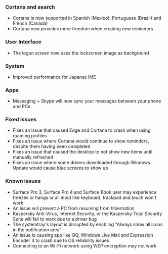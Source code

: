 ### Cortana and search
- Cortana is now supported in Spanish (Mexico), Portuguese (Brazil) and French (Canada)
- Cortana now provides more freedom when creating new reminders

### User Interface
- The logon screen now uses the lockscreen image as background

### System
- Improved performance for Japanse IME

### Apps
- Messaging + Skype will now sync your messages between your phone and PCs

### Fixed issues
- Fixes an issue that caused Edge and Cortana to crash when using roaming profiles
- Fixes an issue where Cortana would continue to show reminders, despite them having been completed
- Fixes an issue that caused the desktop to not show new items until manually refreshed
- Fixes an issue where some drivers downloaded through Windows Update would cause blue screens to show up

### Known issues
- Surface Pro 3, Surface Pro 4 and Surface Book user may experience freezes or hangs or all input like keyboard, trackpad and touch won't work
- An issue will prevent a PC from resuming from hibernation
- Kaspersky Anti-Virus, Internet Security, or the Kaspersky Total Security Suite will fail to work due to a driver bug
- The systemtray's layout is disrupted by enabling "Always show all icons in the notification area"
- An issue is causing app like QQ, Windows Live Mail and Expression Encoder 4 to crash due to OS reliability issues
- Connecting to an Wi-Fi network using WEP encryption may not work